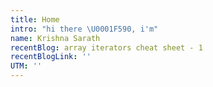 ```yaml
---
title: Home
intro: "hi there \U0001F590️, i'm"
name: Krishna Sarath
recentBlog: array iterators cheat sheet - 1
recentBlogLink: ''
UTM: ''
---
```

